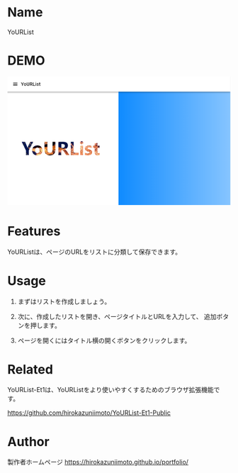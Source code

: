 # Name

YoURList

# DEMO

![chromeex1_2](https://raw.githubusercontent.com/hirokazuniimoto/YoURList/main/YoURList.png)

# Features

YoURListは、ページのURLをリストに分類して保存できます。

# Usage

1. まずはリストを作成しましょう。

2. 次に、作成したリストを開き、ページタイトルとURLを入力して、 追加ボタンを押します。

3. ページを開くにはタイトル横の開くボタンをクリックします。

# Related 

YoURList-Et1は、YoURListをより使いやすくするためのブラウザ拡張機能です。

https://github.com/hirokazuniimoto/YoURList-Et1-Public

# Author

製作者ホームページ
https://hirokazuniimoto.github.io/portfolio/
